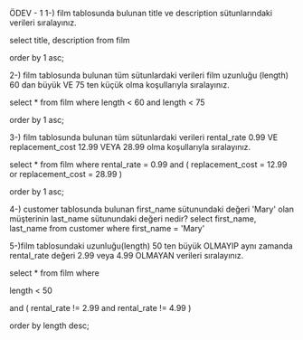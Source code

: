 ÖDEV - 1
1-) film tablosunda bulunan title ve description sütunlarındaki verileri sıralayınız.

select
title,
description
from
film

order by 1 asc;

2-) film tablosunda bulunan tüm sütunlardaki verileri film uzunluğu (length) 60 dan büyük VE 75 ten küçük olma koşullarıyla sıralayınız.

select
*
from
film
where
length < 60
and
length < 75

order by 1 asc;

3-) film tablosunda bulunan tüm sütunlardaki verileri rental_rate 0.99 VE replacement_cost 12.99 VEYA 28.99 olma koşullarıyla sıralayınız.

select
*
from
film
where
rental_rate = 0.99
and
(
replacement_cost = 12.99
or
replacement_cost = 28.99
)

order by 1 asc;

4-) customer tablosunda bulunan first_name sütunundaki değeri 'Mary' olan müşterinin last_name sütunundaki değeri nedir?
select
first_name,
last_name
from
customer
where
first_name = 'Mary'

5-)film tablosundaki uzunluğu(length) 50 ten büyük OLMAYIP aynı zamanda rental_rate değeri 2.99 veya 4.99 OLMAYAN verileri sıralayınız.

select
*
from
film
where

length < 50

and
(
rental_rate !=	 2.99
and
rental_rate !=	 4.99
)

order by length desc;